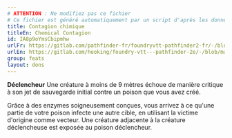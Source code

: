 ```yaml
---
# ATTENTION : Ne modifiez pas ce fichier
# Ce fichier est généré automatiquement par un script d'après les données du module Foundry VTT officiel et de sa traduction
title: Contagion chimique
titleEn: Chemical Contagion
id: IA8p9oYmsCbipmhw
urlFr: https://gitlab.com/pathfinder-fr/foundryvtt-pathfinder2-fr/-/blob/master/data/feats/IA8p9oYmsCbipmhw.htm
urlEn: https://gitlab.com/hooking/foundry-vtt---pathfinder-2e/-/blob/master/packs/data/feats.db/chemical-contagion.json
group: feats
layout: dons
---
```

**Déclencheur** Une créature à moins de 9 mètres échoue de manière critique à son jet de sauvegarde initial contre un poison que vous avez créé.

Grâce à des enzymes soigneusement conçues, vous arrivez à ce qu'une partie de votre poison infecte une autre cible, en utilisant la victime d'origine comme vecteur. Une créature adjacente à la créature déclencheuse est exposée au poison déclencheur.


